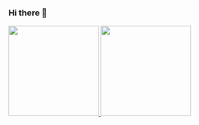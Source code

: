 ### Hi there 👋

<p align="left">
<a href="https://github.com/LutfiNurRohmah">
  <img height="180em" src="https://github-readme-stats-eight-theta.vercel.app/api?username=LutfiNurRohmah&show_icons=true&theme=algolia&include_all_commits=true&count_private=true"/>
  <img height="180em" src="https://github-readme-stats-eight-theta.vercel.app/api/top-langs/?username=LutfiNurRohmah&layout=compact&langs_count=8&theme=algolia"/>
</a>
</p>

<!--
**LutfiNurRohmah/LutfiNurRohmah** is a ✨ _special_ ✨ repository because its `README.md` (this file) appears on your GitHub profile.

Here are some ideas to get you started:

- 🔭 I’m currently working on ...
- 🌱 I’m currently learning ...
- 👯 I’m looking to collaborate on ...
- 🤔 I’m looking for help with ...
- 💬 Ask me about ...
- 📫 How to reach me: ...
- 😄 Pronouns: ...
- ⚡ Fun fact: ...
-->
